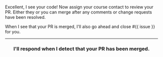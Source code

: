 Excellent, I see your code! Now assign your course contact to review your PR. Either they or you can merge after any comments or change requests have been resolved.

When I see that your PR is merged, I'll also go ahead and close #{{ issue }} for you.

<hr><h3 align="center">I'll respond when I detect that your PR has been merged.</h3>
